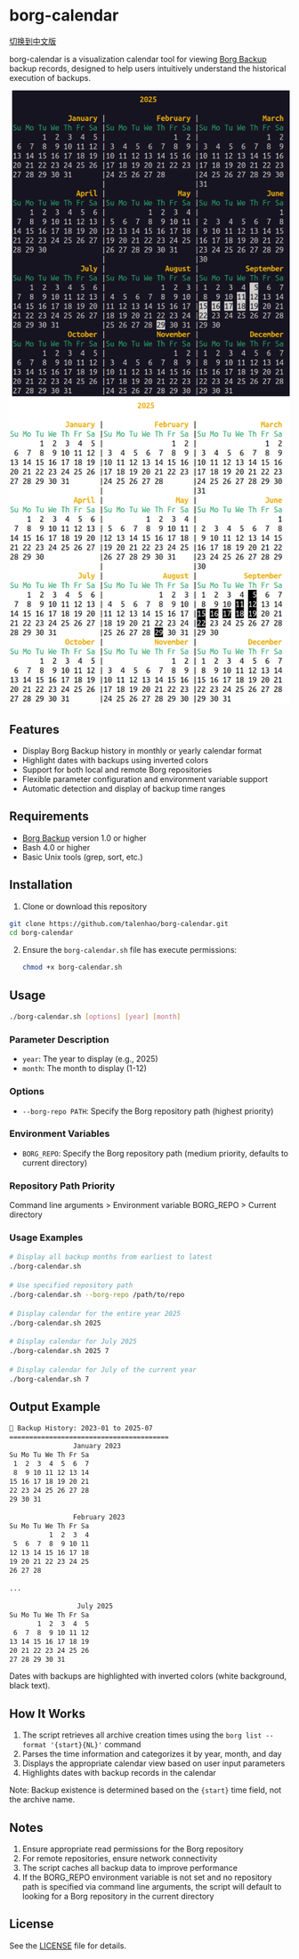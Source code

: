 # borg-calendar

[切换到中文版](README.md)

borg-calendar is a visualization calendar tool for viewing [Borg Backup](https://www.borgbackup.org/) backup records, designed to help users intuitively understand the historical execution of backups.

![Year view with dark background](images/year-view-black.png)
![Year view with light background](images/year-view-white.png)

## Features

- Display Borg Backup history in monthly or yearly calendar format
- Highlight dates with backups using inverted colors
- Support for both local and remote Borg repositories
- Flexible parameter configuration and environment variable support
- Automatic detection and display of backup time ranges

## Requirements

- [Borg Backup](https://www.borgbackup.org/) version 1.0 or higher
- Bash 4.0 or higher
- Basic Unix tools (grep, sort, etc.)

## Installation

1. Clone or download this repository
```bash
git clone https://github.com/talenhao/borg-calendar.git
cd borg-calendar
```
2. Ensure the `borg-calendar.sh` file has execute permissions:
   ```bash
   chmod +x borg-calendar.sh
   ```

## Usage

```bash
./borg-calendar.sh [options] [year] [month]
```

### Parameter Description

- `year`: The year to display (e.g., 2025)
- `month`: The month to display (1-12)

### Options

- `--borg-repo PATH`: Specify the Borg repository path (highest priority)

### Environment Variables

- `BORG_REPO`: Specify the Borg repository path (medium priority, defaults to current directory)

### Repository Path Priority

Command line arguments > Environment variable BORG_REPO > Current directory

### Usage Examples

```bash
# Display all backup months from earliest to latest
./borg-calendar.sh

# Use specified repository path
./borg-calendar.sh --borg-repo /path/to/repo

# Display calendar for the entire year 2025
./borg-calendar.sh 2025

# Display calendar for July 2025
./borg-calendar.sh 2025 7

# Display calendar for July of the current year
./borg-calendar.sh 7
```

## Output Example

```
📅 Backup History: 2023-01 to 2025-07
========================================
                January 2023                 
Su Mo Tu We Th Fr Sa
 1  2  3  4  5  6  7 
 8  9 10 11 12 13 14 
15 16 17 18 19 20 21 
22 23 24 25 26 27 28 
29 30 31 

                February 2023                
Su Mo Tu We Th Fr Sa
          1  2  3  4 
 5  6  7  8  9 10 11 
12 13 14 15 16 17 18 
19 20 21 22 23 24 25 
26 27 28 

...

                 July 2025                   
Su Mo Tu We Th Fr Sa
       1  2  3  4  5 
 6  7  8  9 10 11 12 
13 14 15 16 17 18 19 
20 21 22 23 24 25 26 
27 28 29 30 31 
```

Dates with backups are highlighted with inverted colors (white background, black text).

## How It Works

1. The script retrieves all archive creation times using the `borg list --format '{start}{NL}'` command
2. Parses the time information and categorizes it by year, month, and day
3. Displays the appropriate calendar view based on user input parameters
4. Highlights dates with backup records in the calendar

Note: Backup existence is determined based on the `{start}` time field, not the archive name.

## Notes

1. Ensure appropriate read permissions for the Borg repository
2. For remote repositories, ensure network connectivity
3. The script caches all backup data to improve performance
4. If the BORG_REPO environment variable is not set and no repository path is specified via command line arguments, the script will default to looking for a Borg repository in the current directory

## License

See the [LICENSE](LICENSE) file for details.
